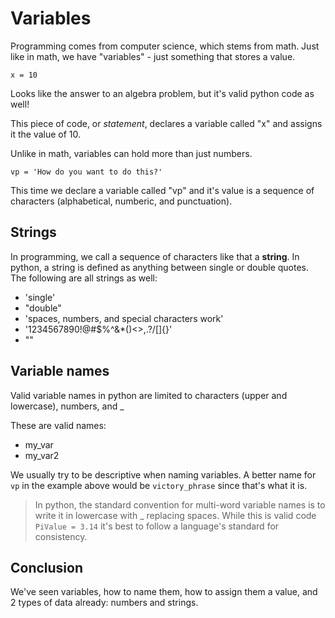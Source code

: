 # Variables

Programming comes from computer science, which stems from math. Just like in math, we have "variables" - just something that stores a value.

<code>x = 10</code>

Looks like the answer to an algebra problem, but it's valid python code as well!

This piece of code, or _statement_, declares a variable called "x" and assigns it the value of 10.

Unlike in math, variables can hold more than just numbers.

<code>vp = 'How do you want to do this?'</code>

This time we declare a variable called "vp" and it's value is a sequence of characters (alphabetical, numberic, and punctuation).

## Strings
In programming, we call a sequence of characters like that a **string**. In python, a string is defined as anything between single or double quotes. The following are all strings as well:
- 'single'
- "double"
- 'spaces, numbers, and special characters work'
- '1234567890!@#$%^&*()<>,.?/[]{}'
- ""

## Variable names
Valid variable names in python are limited to characters (upper and lowercase), numbers, and _

These are valid names:
- my_var
- my_var2

We usually try to be descriptive when naming variables. A better name for <code>vp</code> in the example above would be <code>victory_phrase</code> since that's what it is.
> In python, the standard convention for multi-word variable names is to write it in lowercase with _ replacing spaces. While this is valid code <code>PiValue = 3.14</code> it's best to follow a language's standard for consistency.

## Conclusion
We've seen variables, how to name them, how to assign them a value, and 2 types of data already: numbers and strings.